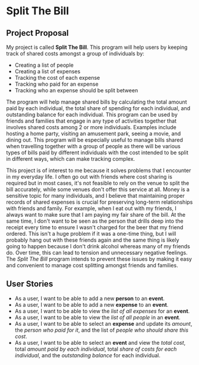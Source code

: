 # Split The Bill
## Project Proposal

My project is called **Split The Bill**. This program will help users by keeping track of shared costs amongst a group 
of individuals by:
- Creating a list of people
- Creating a list of expenses
- Tracking the cost of each expense
- Tracking who paid for an expense
- Tracking who an expense should be split between

The program will help manage shared bills by calculating the total amount paid by each individual, the total share of 
spending for each individual, and outstanding balance for each individual.
This program can be used by friends and families that engage in any type of activities together that involves shared
costs among 2 or more individuals. Examples include hosting a home party, visiting an amusement park, 
seeing a movie, and dining out. This program will be especially useful to manage bills shared when travelling together
with a group of people as there will be various types of bills paid by different individuals with the cost intended to 
be split in different ways, which can make tracking complex.

This project is of interest to me because it solves problems that I encounter in my everyday life.
I often go out with friends where cost sharing is required but in most cases, it's not feasible to rely on the venue to 
split the bill accurately, while some venues don't offer this service at all.
Money is a sensitive topic for many individuals, and I believe that maintaining proper records of shared expenses is 
crucial for preserving long-term relationships with friends and family.
For example, when I eat out with my friends, I always want to make sure that I am paying my fair share of the bill. 
At the same time, I don't want to be seen as the person that drills deep into the 
receipt every time to ensure I wasn't charged for the beer that my friend ordered. This isn't a huge
problem if it was a one-time thing, but I will probably hang out with these friends again and the same thing is likely 
going to happen because I don't drink alcohol whereas many of my friends do. Over time, this can lead to tension and 
unnecessary negative feelings. The *Split The Bill* program intends to prevent these issues by making it easy and 
convenient to manage cost splitting amongst friends and families. 

## User Stories

- As a user, I want to be able to add a new **person** to an **event**.
- As a user, I want to be able to add a new **expense** to an **event**.
- As a user, I want to be able to view the *list of all expenses* for an **event**. 
- As a user, I want to be able to view the *list of all people* in an **event**.
- As a user, I want to be able to select an **expense** and update its *amount*, the *person who paid for it*, and the 
list of *people who should share this cost*.
- As a user, I want to be able to select an **event** and view the *total cost*, total *amount paid by each individual*, 
total *share of costs for each individual*, and the *outstanding balance* for each individual.

